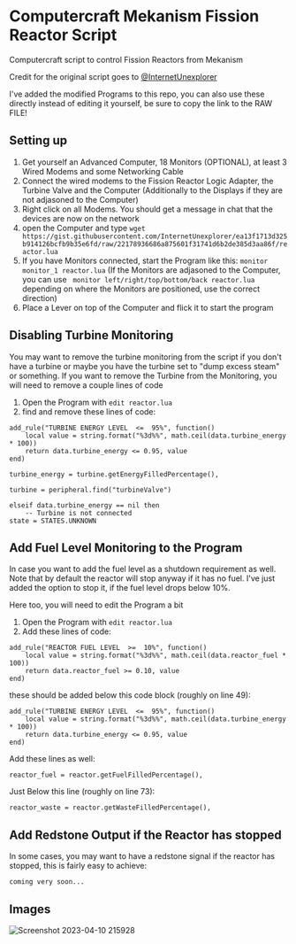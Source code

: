 # Computercraft Mekanism Fission Reactor Script
Computercraft script to control Fission Reactors from Mekanism


Credit for the original script goes to [@InternetUnexplorer](https://github.com/InternetUnexplorer) 

I've added the modified Programs to this repo, you can also use these directly instead of editing it yourself, be sure to copy the link to the RAW FILE!


## Setting up
1. Get yourself an Advanced Computer, 18 Monitors (OPTIONAL), at least 3 Wired Modems and some Networking Cable
2. Connect the wired modems to the Fission Reactor Logic Adapter, the Turbine Valve and the Computer (Additionally to the Displays if they are not adjasoned to the Computer)
3. Right click on all Modems. You should get a message in chat that the devices are now on the network
4. open the Computer and type ```wget https://gist.githubusercontent.com/InternetUnexplorer/ea13f1713d325b914126bcfb9b35e6fd/raw/22178936686a875601f31741d6b2de385d3aa86f/reactor.lua ``` 
5. If you have Monitors connected, start the Program like this: ``` monitor monitor_1 reactor.lua ``` (If the Monitors are adjasoned to the Computer, you can use ``` monitor left/right/top/bottom/back reactor.lua``` depending on where the Monitors are positioned, use the correct direction)
6. Place a Lever on top of the Computer and flick it to start the program

## Disabling Turbine Monitoring 
You may want to remove the turbine monitoring from the script if you don't have a turbine or maybe you have the turbine set to "dump excess steam" or something.
If you want to remove the Turbine from the Monitoring, you will need to remove a couple lines of code

1. Open the Program with ```edit reactor.lua```
2. find and remove these lines of code:
```
add_rule("TURBINE ENERGY LEVEL  <=  95%", function()
	local value = string.format("%3d%%", math.ceil(data.turbine_energy * 100))
	return data.turbine_energy <= 0.95, value
end)
```
```
turbine_energy = turbine.getEnergyFilledPercentage(),
```
```
turbine = peripheral.find("turbineValve")
```
```
elseif data.turbine_energy == nil then
	-- Turbine is not connected
state = STATES.UNKNOWN
```

## Add Fuel Level Monitoring to the Program
In case you want to add the fuel level as a shutdown requirement as well. Note that by default the reactor will stop anyway if it has no fuel. I've just added the option to stop it, if the fuel level drops below 10%.

Here too, you will need to edit the Program a bit
1. Open the Program with ```edit reactor.lua```
2. Add these lines of code:
```
add_rule("REACTOR FUEL LEVEL  >=  10%", function()
	local value = string.format("%3d%%", math.ceil(data.reactor_fuel * 100))
	return data.reactor_fuel >= 0.10, value
end)
```
these should be added below this code block (roughly on line 49):
```
add_rule("TURBINE ENERGY LEVEL  <=  95%", function()
	local value = string.format("%3d%%", math.ceil(data.turbine_energy * 100))
	return data.turbine_energy <= 0.95, value
end)
```
Add these lines as well:
```
reactor_fuel = reactor.getFuelFilledPercentage(),
```
Just Below this line (roughly on line 73):
```
reactor_waste = reactor.getWasteFilledPercentage(),
```

## Add Redstone Output if the Reactor has stopped
In some cases, you may want to have a redstone signal if the reactor has stopped, this is fairly easy to achieve:

```
coming very soon...
```


## Images

![Screenshot 2023-04-10 215928](https://user-images.githubusercontent.com/19328039/231000435-70f41249-62fe-4f84-a10a-4778e942248a.png)


